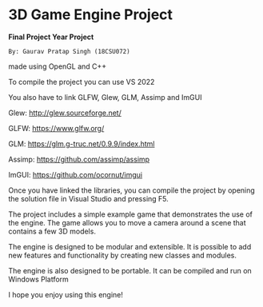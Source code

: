 
# 3D Game Engine Project 

__Final Project Year Project__

    By: Gaurav Pratap Singh (18CSU072)


made using OpenGL and C++

To compile the project you can use VS 2022

You also have to link GLFW, Glew, GLM, Assimp and ImGUI

Glew:
http://glew.sourceforge.net/

GLFW:
https://www.glfw.org/

GLM:
https://glm.g-truc.net/0.9.9/index.html

Assimp:
https://github.com/assimp/assimp

ImGUI:
https://github.com/ocornut/imgui

Once you have linked the libraries, you can compile the project by opening the solution file in Visual Studio and pressing F5.

The project includes a simple example game that demonstrates the use of the engine. The game allows you to move a camera around a scene that contains a few 3D models.

The engine is designed to be modular and extensible. It is possible to add new features and functionality by creating new classes and modules.

The engine is also designed to be portable. It can be compiled and run on Windows Platform

I hope you enjoy using this engine!
